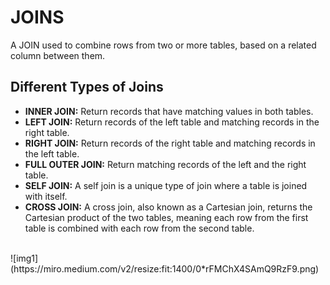 # JOINS

A JOIN used to combine rows from two or more tables, based on a related column between them.


## Different Types of Joins

- **INNER JOIN:** Return records that have matching values in both tables.
- **LEFT JOIN:** Return records of the left table and matching records in the right table.
- **RIGHT JOIN:** Return records of the right table and matching records in the left table.
- **FULL OUTER JOIN:** Return matching records of the left and the right table.
- **SELF JOIN:** A self join is a unique type of join where a table is joined with itself.
- **CROSS JOIN:** A cross join, also known as a Cartesian join, returns the Cartesian product of the two tables, meaning each row from the first table is combined with each row from the second table.
<br />
![img1](https://miro.medium.com/v2/resize:fit:1400/0*rFMChX4SAmQ9RzF9.png)
